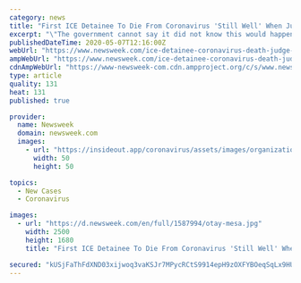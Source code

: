 ```yaml
---
category: news
title: "First ICE Detainee To Die From Coronavirus 'Still Well' When Judge Denied Release, Advocates Say Death Was Preventable"
excerpt: "\"The government cannot say it did not know this would happen,\" said Dr. Ranit Mishori, senior medical advisor at Physicians for Human Rights."
publishedDateTime: 2020-05-07T12:16:00Z
webUrl: "https://www.newsweek.com/ice-detainee-coronavirus-death-judge-escobar-mejia-1502524"
ampWebUrl: "https://www.newsweek.com/ice-detainee-coronavirus-death-judge-escobar-mejia-1502524?amp=1"
cdnAmpWebUrl: "https://www-newsweek-com.cdn.ampproject.org/c/s/www.newsweek.com/ice-detainee-coronavirus-death-judge-escobar-mejia-1502524?amp=1"
type: article
quality: 131
heat: 131
published: true

provider:
  name: Newsweek
  domain: newsweek.com
  images:
    - url: "https://insideout.app/coronavirus/assets/images/organizations/newsweek.com-50x50.jpg"
      width: 50
      height: 50

topics:
  - New Cases
  - Coronavirus

images:
  - url: "https://d.newsweek.com/en/full/1587994/otay-mesa.jpg"
    width: 2500
    height: 1680
    title: "First ICE Detainee To Die From Coronavirus 'Still Well' When Judge Denied Release, Advocates Say Death Was Preventable"

secured: "kUSjFaThFdXND03xijwoq3vaKSJr7MPycRCtS9914epH9zOXFYBOeqSqLx9HUbdxiK1VPF0wJYbuMhDtArJvwilc/1ze6Iwu9ZwfWJVjyIFG3V4Bj58Bb39yM6bKuuSM2jqcY5y2OHaLUctfxcqNGhDMCEk6nRi88bRTTh1D0jvRJp7wiKzpz1L23JDaXNBK01dnPc2DVNh1YPlhn5eBs2isRBYKHXYq618aOAAK5xa2u7ovKfC3VmzAHs6NS19xR72Vg0WBtIKqQjUCNQbA/5SHRyIWA73QylOhjaWxPhBDAVd26RLrszkxhJhPRNkFYUzmUe3kt5tLbXQtu7JaqxonH153BMLFwBwYtsTwQW11Vr2R547QNtIram3oKIud4Cxh4kGdpMTjd+MuESwgc7W6UDULoHP3UxadFBQdSNynWzV7ouvOT8PQUI+hC1fupi9MOuauk/h3Dl/TZzi7QPr67FYBiMhKTcW5ak64f4s=;sQSarDMOL5h9/cHg/o3qHQ=="
---
```


